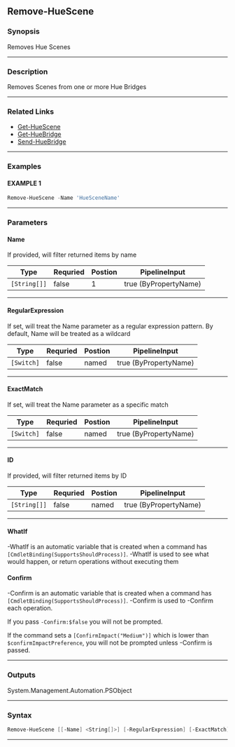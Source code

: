 
Remove-HueScene
---------------
### Synopsis
Removes Hue Scenes

---
### Description

Removes Scenes from one or more Hue Bridges

---
### Related Links
* [Get-HueScene](Get-HueScene.md)
* [Get-HueBridge](Get-HueBridge.md)
* [Send-HueBridge](Send-HueBridge.md)
---
### Examples
#### EXAMPLE 1
```PowerShell
Remove-HueScene -Name 'HueSceneName'
```

---
### Parameters
#### **Name**

If provided, will filter returned items by name



|Type            |Requried|Postion|PipelineInput        |
|----------------|--------|-------|---------------------|
|```[String[]]```|false   |1      |true (ByPropertyName)|
---
#### **RegularExpression**

If set, will treat the Name parameter as a regular expression pattern.  By default, Name will be treated as a wildcard



|Type          |Requried|Postion|PipelineInput        |
|--------------|--------|-------|---------------------|
|```[Switch]```|false   |named  |true (ByPropertyName)|
---
#### **ExactMatch**

If set, will treat the Name parameter as a specific match



|Type          |Requried|Postion|PipelineInput        |
|--------------|--------|-------|---------------------|
|```[Switch]```|false   |named  |true (ByPropertyName)|
---
#### **ID**

If provided, will filter returned items by ID



|Type            |Requried|Postion|PipelineInput        |
|----------------|--------|-------|---------------------|
|```[String[]]```|false   |named  |true (ByPropertyName)|
---
#### **WhatIf**
-WhatIf is an automatic variable that is created when a command has ```[CmdletBinding(SupportsShouldProcess)]```.
-WhatIf is used to see what would happen, or return operations without executing them
#### **Confirm**
-Confirm is an automatic variable that is created when a command has ```[CmdletBinding(SupportsShouldProcess)]```.
-Confirm is used to -Confirm each operation.
    
If you pass ```-Confirm:$false``` you will not be prompted.
    
    
If the command sets a ```[ConfirmImpact("Medium")]``` which is lower than ```$confirmImpactPreference```, you will not be prompted unless -Confirm is passed.

---
### Outputs
System.Management.Automation.PSObject


---
### Syntax
```PowerShell
Remove-HueScene [[-Name] <String[]>] [-RegularExpression] [-ExactMatch] [-ID <String[]>] [-WhatIf] [-Confirm] [<CommonParameters>]
```
---


